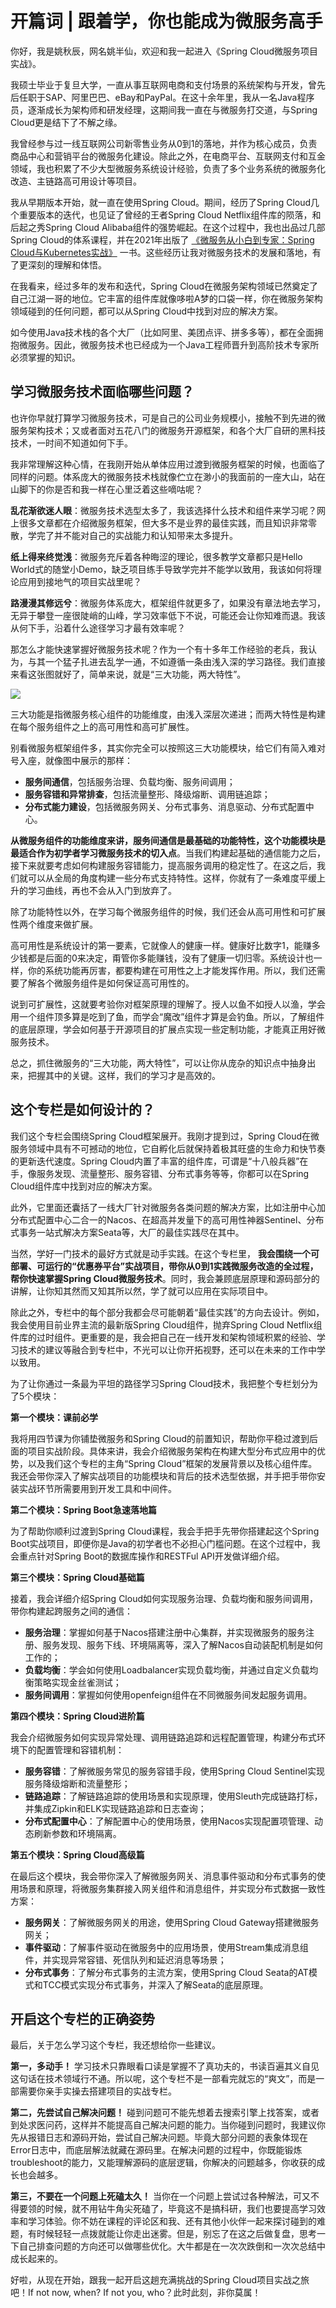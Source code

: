 # 开篇词 | 跟着学，你也能成为微服务高手
你好，我是姚秋辰，网名姚半仙，欢迎和我一起进入《Spring Cloud微服务项目实战》。

我硕士毕业于复旦大学，一直从事互联网电商和支付场景的系统架构与开发，曾先后任职于SAP、阿里巴巴、eBay和PayPal。在这十余年里，我从一名Java程序员，逐渐成长为架构师和研发经理，这期间我一直在与微服务打交道，与Spring Cloud更是结下了不解之缘。

我曾经参与过一线互联网公司新零售业务从0到1的落地，并作为核心成员，负责商品中心和营销平台的微服务化建设。除此之外，在电商平台、互联网支付和互金领域，我也积累了不少大型微服务系统设计经验，负责了多个业务系统的微服务化改造、主链路高可用设计等项目。

我从早期版本开始，就一直在使用Spring Cloud。期间，经历了Spring Cloud几个重要版本的迭代，也见证了曾经的王者Spring Cloud Netflix组件库的陨落，和后起之秀Spring Cloud Alibaba组件的强势崛起。在这个过程中，我也出品过几部Spring Cloud的体系课程，并在2021年出版了 [《微服务从小白到专家：Spring Cloud与Kubernetes实战》](https://baike.baidu.com/item/%E5%BE%AE%E6%9C%8D%E5%8A%A1%E4%BB%8E%E5%B0%8F%E7%99%BD%E5%88%B0%E4%B8%93%E5%AE%B6%E2%80%94%E2%80%94Spring%20Cloud%E5%92%8CKubernetes%E5%AE%9E%E6%88%98/58937377?fr=aladdin) 一书。这些经历让我对微服务技术的发展和落地，有了更深刻的理解和体悟。

在我看来，经过多年的发布和迭代，Spring Cloud在微服务架构领域已然奠定了自己江湖一哥的地位。它丰富的组件库就像哆啦A梦的口袋一样，你在微服务架构领域碰到的任何问题，都可以从Spring Cloud中找到对应的解决方案。

如今使用Java技术栈的各个大厂（比如阿里、美团点评、拼多多等），都在全面拥抱微服务。因此，微服务技术也已经成为一个Java工程师晋升到高阶技术专家所必须掌握的知识。

## 学习微服务技术面临哪些问题？

也许你早就打算学习微服务技术，可是自己的公司业务规模小，接触不到先进的微服务架构技术；又或者面对五花八门的微服务开源框架，和各个大厂自研的黑科技技术，一时间不知道如何下手。

我非常理解这种心情，在我刚开始从单体应用过渡到微服务框架的时候，也面临了同样的问题。体系庞大的微服务技术栈就像伫立在渺小的我面前的一座大山，站在山脚下的你是否和我一样在心里泛着这些嘀咕呢？

**乱花渐欲迷人眼**：微服务技术选型太多了，我该选择什么技术和组件来学习呢？网上很多文章都在介绍微服务框架，但大多不是业界的最佳实践，而且知识非常零散，学完了并不能对自己的实战能力和认知带来太多提升。

**纸上得来终觉浅**：微服务充斥着各种晦涩的理论，很多教学文章都只是Hello World式的随堂小Demo，缺乏项目练手导致学完并不能学以致用，我该如何将理论应用到接地气的项目实战里呢？

**路漫漫其修远兮**：微服务体系庞大，框架组件就更多了，如果没有章法地去学习，无异于攀登一座很陡峭的山峰，学习效率低下不说，可能还会让你知难而退。我该从何下手，沿着什么途径学习才最有效率呢？

那怎么才能快速掌握好微服务技术呢？作为一个有十多年工作经验的老兵，我认为，与其一个猛子扎进去乱学一通，不如遵循一条由浅入深的学习路径。我们直接来看这张图就好了，简单来说，就是“三大功能，两大特性”。

![](images/467319/d34c09d04080a6520d54de5c896d934d.jpg)

三大功能是指微服务核心组件的功能维度，由浅入深层次递进；而两大特性是构建在每个服务组件之上的高可用性和高可扩展性。

别看微服务框架组件多，其实你完全可以按照这三大功能模块，给它们有简入难对号入座，就像图中展示的那样：

- **服务间通信**，包括服务治理、负载均衡、服务间调用；
- **服务容错和异常排查**，包括流量整形、降级熔断、调用链追踪；
- **分布式能力建设**，包括微服务网关、分布式事务、消息驱动、分布式配置中心。

**从微服务组件的功能维度来讲，服务间通信是最基础的功能特性，这个功能模块是最适合作为初学者学习微服务技术的切入点**。当我们构建起基础的通信能力之后，接下来就要考虑如何构建服务容错能力，提高服务调用的稳定性了。在这之后，我们就可以从全局的角度构建一些分布式支持特性。这样，你就有了一条难度平缓上升的学习曲线，再也不会从入门到放弃了。

除了功能特性以外，在学习每个微服务组件的时候，我们还会从高可用性和可扩展性两个维度来做扩展。

高可用性是系统设计的第一要素，它就像人的健康一样。健康好比数字1，能赚多少钱都是后面的0来决定，甭管你多能赚钱，没有了健康一切归零。系统设计也一样，你的系统功能再厉害，都要构建在可用性之上才能发挥作用。所以，我们还需要了解各个微服务组件是如何保证高可用性的。

说到可扩展性，这就要考验你对框架原理的理解了。授人以鱼不如授人以渔，学会用一个组件顶多算是吃到了鱼，而学会“魔改”组件才算是会钓鱼。所以，了解组件的底层原理，学会如何基于开源项目的扩展点实现一些定制功能，才能真正用好微服务技术。

总之，抓住微服务的“三大功能，两大特性”，可以让你从庞杂的知识点中抽身出来，把握其中的关键。这样，我们的学习才是高效的。

## 这个专栏是如何设计的？

我们这个专栏会围绕Spring Cloud框架展开。我刚才提到过，Spring Cloud在微服务领域中具有不可撼动的地位，它自孵化后就保持着极其旺盛的生命力和快节奏的更新迭代速度。Spring Cloud内置了丰富的组件库，可谓是“十八般兵器”在手，像服务发现、流量整形、服务容错、分布式事务等等，你都可以在Spring Cloud组件库中找到对应的解决方案。

此外，它里面还囊括了一线大厂针对微服务各类问题的解决方案，比如注册中心加分布式配置中心二合一的Nacos、在超高并发量下的高可用性神器Sentinel、分布式事务一站式解决方案Seata等，大厂的最佳实践尽在其中。

当然，学好一门技术的最好方式就是动手实践。在这个专栏里， **我会围绕一个可部署、可运行的“优惠券平台”实战项目，带你从0到1实践微服务改造的全过程，帮你快速掌握Spring Cloud微服务技术**。同时，我会兼顾底层原理和源码部分的讲解，让你知其然而又知其所以然，学了就可以应用在实际项目中。

除此之外，专栏中的每个部分我都会尽可能朝着“最佳实践”的方向去设计。例如，我会使用目前业界主流的最新版Spring Cloud组件，抛弃Spring Cloud Netflix组件库的过时组件。更重要的是，我会把自己在一线开发和架构领域积累的经验、学习技术的建议等融合到专栏中，不光可以让你开拓视野，还可以在未来的工作中学以致用。

为了让你通过一条最为平坦的路径学习Spring Cloud技术，我把整个专栏划分为了5个模块：

**第一个模块：课前必学**

我将用四节课为你铺垫微服务和Spring Cloud的前置知识，帮助你平稳过渡到后面的项目实战阶段。具体来讲，我会介绍微服务架构在构建大型分布式应用中的优势，以及我们这个专栏的主角“Spring Cloud”框架的发展背景以及核心组件库。我还会带你深入了解实战项目的功能模块和背后的技术选型依据，并手把手带你安装实战环节所需要用到开发工具和中间件。

**第二个模块：Spring Boot急速落地篇**

为了帮助你顺利过渡到Spring Cloud课程，我会手把手先带你搭建起这个Spring Boot实战项目，即便你是Java的初学者也不必担心门槛问题。在这个过程中，我会重点针对Spring Boot的数据库操作和RESTFul API开发做详细介绍。

**第三个模块：Spring Cloud基础篇**

接着，我会详细介绍Spring Cloud如何实现服务治理、负载均衡和服务间调用，带你构建起跨服务之间的通信：

- **服务治理**：掌握如何基于Nacos搭建注册中心集群，并实现微服务的服务注册、服务发现、服务下线、环境隔离等，深入了解Nacos自动装配机制是如何工作的；
- **负载均衡**：学会如何使用Loadbalancer实现负载均衡，并通过自定义负载均衡策略实现金丝雀测试；
- **服务间调用**：掌握如何使用openfeign组件在不同微服务间发起服务调用。

**第四个模块：Spring Cloud进阶篇**

我会介绍微服务如何实现异常处理、调用链路追踪和远程配置管理，构建分布式环境下的配置管理和容错机制：

- **服务容错**：了解微服务常见的服务容错手段，使用Spring Cloud Sentinel实现服务降级熔断和流量整形；
- **链路追踪**：了解链路追踪的使用场景和实现原理，使用Sleuth完成链路打标，并集成Zipkin和ELK实现链路追踪和日志查询；
- **分布式配置中心**：了解配置中心的使用场景，使用Nacos实现配置项管理、动态刷新参数和环境隔离。

**第五个模块：Spring Cloud高级篇**

在最后这个模块，我会带你深入了解微服务网关、消息事件驱动和分布式事务的使用场景和原理，将微服务集群接入网关组件和消息组件，并实现分布式数据一致性方案：

- **服务网关**：了解微服务网关的用途，使用Spring Cloud Gateway搭建微服务网关；
- **事件驱动**：了解事件驱动在微服务中的应用场景，使用Stream集成消息组件，并实现异常容错、死信队列和延迟消息等场景；
- **分布式事务**：了解分布式事务的主流方案，使用Spring Cloud Seata的AT模式和TCC模式实现分布式事务，并深入了解Seata的底层原理。

## 开启这个专栏的正确姿势

最后，关于怎么学习这个专栏，我还想给你一些建议。

**第一，多动手！** 学习技术只靠眼看口读是掌握不了真功夫的，书读百遍其义自见这句话在技术领域行不通。所以呢，这个专栏不是一部看完就忘的“爽文”，而是一部需要你亲手实操去搭建项目的实战专栏。

**第二，先尝试自己解决问题！** 碰到问题可不能先想着去搜索引擎上找答案，或者到处求医问药，这样并不能提高自己解决问题的能力。当你碰到问题时，我建议你先从报错日志和源码开始，尝试自己解决问题。毕竟大部分问题的表象体现在Error日志中，而底层解法就藏在源码里。在解决问题的过程中，你既能锻炼troubleshoot的能力，又能理解源码的底层逻辑，你解决的问题越多，你收获的成长也会越多。

**第三，不要在一个问题上死磕太久！** 当你在一个问题上尝试过各种解法，可又不得要领的时候，就不用钻牛角尖死磕了，毕竟这不是搞科研，我们也要提高学习效率和学习体验。你不妨在课程的评论区和我、还有其他小伙伴一起来探讨碰到的难题，有时候轻轻一点拨就能让你走出迷雾。但是，别忘了在这之后做复盘，思考一下自己排查问题的方向还可以做哪些优化。大牛都是在一次次跌倒和一次次总结中成长起来的。

好啦，从现在开始，跟我一起开启这趟充满挑战的Spring Cloud项目实战之旅吧！If not now, when? If not you, who？此时此刻，非你莫属！